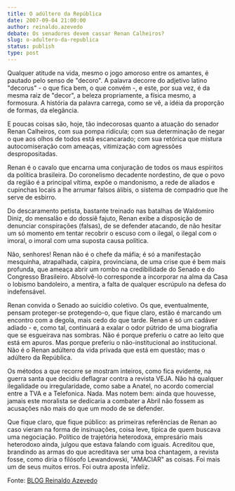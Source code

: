```yaml
---
title: O adúltero da República 
date: 2007-09-04 21:00:00
author: reinaldo.azevedo
debate: Os senadores devem cassar Renan Calheiros?
slug: o-adultero-da-republica
status: publish 
type: post
---
```


  
Qualquer atitude na vida, mesmo o jogo amoroso entre os amantes, é pautado pelo senso de "decoro". A palavra decorre do adjetivo latino "decorus" - o que fica bem, o que convém -, e este, por sua vez, é da mesma raiz de "decor", a beleza propriamente, a física mesmo, a formosura. A história da palavra carrega, como se vê, a idéia da proporção de formas, da elegância.  
  
E poucas coisas são, hoje, tão indecorosas quanto a atuação do senador Renan Calheiros, com sua pompa ridícula; com sua determinação de negar o que aos olhos de todos está escancarado; com sua retórica que mistura autocomiseração com ameaças, vitimização com agressões despropositadas.   
  
Renan é o cavalo que encarna uma conjuração de todos os maus espíritos da política brasileira. Do coronelismo decadente nordestino, de que o povo da região é a principal vítima, expõe o mandonismo, a rede de aliados e cupinchas locais a lhe arrumar falsos álibis, o sistema de compadrio que lhe serve de esbirro.  
  
Do descaramento petista, bastante treinado nas batalhas de Waldomiro Diniz, do mensalão e do dossiê fajuto, Renan exibe a disposição de denunciar conspirações (falsas), de se defender atacando, de não hesitar um só momento em tentar recobrir o escuso com o ilegal, o ilegal com o imoral, o imoral com uma suposta causa política.  
  
Não, senhores! Renan não é o chefe da máfia; é só a manifestação mesquinha, atrapalhada, caipira, provinciana, de uma crise que é bem mais profunda, que ameaça abrir um rombo na credibilidade do Senado e do Congresso Brasileiro. Absolvê-lo corresponde a incorporar na alma da Casa o lobismo bandoleiro, a mentira, a falta de qualquer escrúpulo na defesa do indefensável.  
  
Renan convida o Senado ao suicídio coletivo. Os que, eventualmente, pensam proteger-se protegendo-o, que fique claro, estão é marcando um encontro com a degola, mais cedo do que tarde. Renan é só um cadáver adiado - e, como tal, continuará a exalar o odor pútrido de uma biografia que se esgueirava nas sombras. Não é porque preferiu o catre ao leito que está em apuros. Mas porque preferiu o não-institucional ao institucional. Não é o Renan adúltero da vida privada que está em questão; mas o adúltero da República.  
  
Os métodos a que recorre se mostram inteiros, como fica evidente, na guerra santa que decidiu deflagrar contra a revista VEJA. Não há qualquer ilegalidade ou irregularidade, como sabe a Anatel, no acordo comercial entre a TVA e a Telefonica. Nada. Mas notem bem: ainda que houvesse, jamais este moralista se dedicaria a combater a Abril não fossem as acusações não mais do que um modo de se defender.  
  
Que fique claro, que fique público: as primeiras referências de Renan ao caso vieram na forma de insinuações, coisa leve, típica de quem buscava uma negociação. Político de trajetória heterodoxa, empresário mais heterodoxo ainda, julgou que estava falando com iguais. Acreditou que, brandindo as armas do que acreditava ser uma boa chantagem, a revista fosse, como diria o filósofo Lewandowski, "AMACIAR" as coisas. Foi mais um de seus muitos erros. Foi outra aposta infeliz.  
  
Fonte: [BLOG Reinaldo Azevedo](http://veja.abril.com.br/blogs/reinaldo/)

